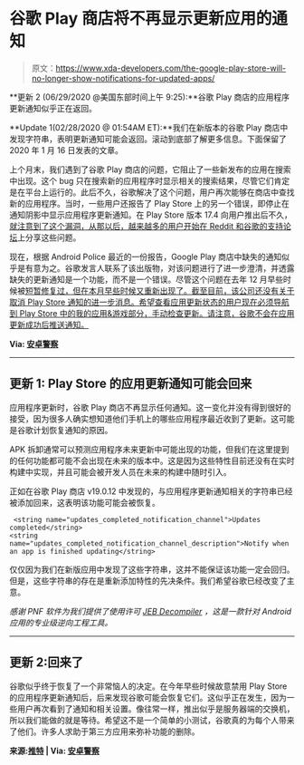 # 谷歌 Play 商店将不再显示更新应用的通知

> 原文：<https://www.xda-developers.com/the-google-play-store-will-no-longer-show-notifications-for-updated-apps/>

**更新 2 (06/29/2020 @美国东部时间上午 9:25):**谷歌 Play 商店的应用程序更新通知似乎正在返回。

**Update 1(02/28/2020 @ 01:54AM ET):**我们在新版本的谷歌 Play 商店中发现字符串，表明更新通知可能会返回。滚动到底部了解更多信息。下面保留了 2020 年 1 月 16 日发表的文章。

上个月末，我们遇到了谷歌 Play 商店的问题，它阻止了一些新发布的应用在搜索中出现。这个 bug 只在搜索新的应用程序时显示相关的搜索结果，尽管它们肯定是在平台上运行的。此后不久，谷歌解决了这个问题，用户再次能够在商店中查找新的应用程序。当时，一些用户还报告了 Play Store 上的另一个错误，即停止在通知阴影中显示应用程序更新通知。在 Play Store 版本 17.4 向用户推出后不久，[就注意到了这个漏洞，从那以后，越来越多的用户开始在 Reddit 和谷歌的](https://www.reddit.com/r/GooglePixel/comments/dywpf1/no_more_play_store_notifications/)[支持论坛](https://support.google.com/accounts/thread/7833555?hl=en)上分享这些问题。

现在，根据 Android Police 最近的一份报告，Google Play 商店中缺失的通知似乎是有意为之。谷歌发言人联系了该出版物，对该问题进行了进一步澄清，并透露缺失的更新通知是一个功能，而不是一个错误。尽管这个问题在去年 12 月早些时候被[短暂修复过，但在本月早些时候又重新出现了。截至目前，该公司还没有关于取消 Play Store 通知的进一步消息。希望查看应用更新状态的用户现在必须导航到 Play Store 中的我的应用&游戏部分，手动检查更新。请注意，谷歌不会在应用更新成功后推送通知。](https://www.reddit.com/r/GooglePixel/comments/e5pgvb/play_store_notifications_for_app_updatesapps_auto/)

**Via: [安卓警察](https://www.androidpolice.com/2020/01/14/play-store-notifications-no-longer-showing-up-for-updated-apps/)**

* * *

## 更新 1: Play Store 的应用更新通知可能会回来

应用程序更新时，谷歌 Play 商店不再显示任何通知。这一变化并没有得到很好的接受，因为很多人确实想知道他们手机上的哪些应用程序最近收到了更新。这可能是谷歌计划恢复通知的原因。

APK 拆卸通常可以预测应用程序未来更新中可能出现的功能，但我们在这里提到的任何功能都可能不会出现在未来的版本中。这是因为这些特性目前还没有在实时构建中实现，并且可能会被开发人员在未来的构建中随时引入。

正如在谷歌 Play 商店 v19.0.12 中发现的，与应用程序更新通知相关的字符串已经被添加回来，这表明该功能可能会被恢复。

```
 <string name="updates_completed_notification_channel">Updates completed</string>
<string name="updates_completed_notification_channel_description">Notify when an app is finished updating</string> 
```

仅仅因为我们在新版应用中发现了这些字符串，这并不能保证该功能一定会回归。但是，这些字符串的存在是重新添加特性的先决条件。我们希望谷歌已经改变了主意。

*感谢 PNF 软件为我们提供了使用许可 [JEB Decompiler](https://www.pnfsoftware.com/?aid=xdadev) ，这是一款针对 Android 应用的专业级逆向工程工具。*

* * *

## 更新 2:回来了

谷歌似乎终于恢复了一个非常恼人的决定。在今年早些时候故意禁用 Play Store 的应用程序更新通知后，后来发现谷歌可能会恢复它们。这似乎正在发生，因为一些用户再次看到了通知和相关设置。像往常一样，推出似乎是服务器端的交换机，所以我们能做的就是等待。希望这不是一个简单的小测试，谷歌真的为每个人带来了他们。许多人求助于第三方应用来弥补功能的删除。

**来源:[推特](https://twitter.com/etonawa/status/1277286252585406469) | Via: [安卓警察](https://www.androidpolice.com/2020/06/29/google-appears-to-be-caving-in-and-bringing-back-play-store-app-update-notifications/)**